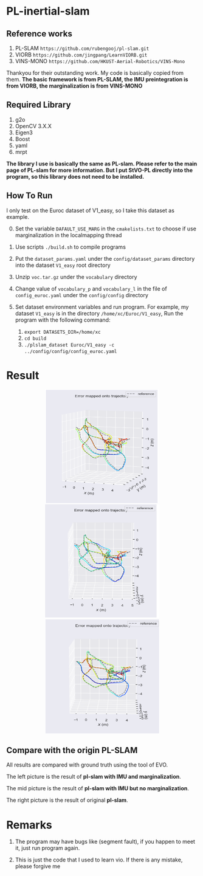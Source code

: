 # PL-inertial-slam

## Reference works
1. PL-SLAM `https://github.com/rubengooj/pl-slam.git`
2. VIORB `https://github.com/jingpang/LearnVIORB.git`
3. VINS-MONO `https://github.com/HKUST-Aerial-Robotics/VINS-Mono`
   
Thankyou for their outstanding work. My code is basically copied from them. **The basic framework is from PL-SLAM, the IMU preintegration is from VIORB, the marginalization is from VINS-MONO**

## Required Library
1. g2o
2. OpenCV 3.X.X
3. Eigen3
4. Boost
5. yaml
6. mrpt

 **The library I use is basically the same as PL-slam. Please refer to the main page of PL-slam for more information. But I put StVO-PL directly into the program, so this library does not need to be installed.**

 ## How To Run
 I only test on the Euroc dataset of V1_easy, so I take this dataset as example.
 
 0. Set the variable `DAFAULT_USE_MARG` in the `cmakelists.txt` to choose if use marginalization in the localmapping thread
 1. Use scripts `./build.sh` to compile programs
 2. Put the `dataset_params.yaml` under the `config/dataset_params` directory into the dataset `V1_easy` root directory
 3. Unzip `voc.tar.gz` under the `vocabulary` directory
 4. Change value of `vocabulary_p` and `vocabulary_l` in the file of `config_euroc.yaml` under the `config/config` directory
 5. Set dataset environment variables and run program. For example, my dataset `V1_easy` is in the directory `/home/xc/Euroc/V1_easy`, Run the program with the following command:

    1. `export DATASETS_DIR=/home/xc`
    2. `cd build`
    3. `./plslam_dataset Euroc/V1_easy -c ../config/config/config_euroc.yaml`

# Result

<div align="center">

<img src="https://github.com/HeadReaper-hc/PL-inertial-slam/blob/master/result/pl_vio_marg_loopclosing.png" width="300px" height="300px" ><img src="https://github.com/HeadReaper-hc/PL-inertial-slam/blob/master/result/pl_vio_no_marg_loopclosing.png" width="300px" height="300px" ><img src="https://github.com/HeadReaper-hc/PL-inertial-slam/blob/master/result/pl_slam_loopclosing.png" width="300px" height="300px" >

</div>


## Compare with the origin PL-SLAM
 All results are compared with ground truth using the tool of EVO.

 The left picture is the result of **pl-slam with IMU and marginalization**.

 The mid picture is the result of **pl-slam with IMU but no marginalization**.

 The right picture is the result of original **pl-slam**.



# Remarks
1. The program may have bugs like (segment fault), if you happen to meet it, just run program again.

2. This is just the code that I used to learn vio. If there is any mistake, please forgive me
